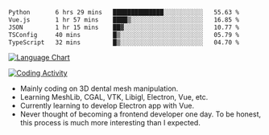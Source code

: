 <!--START_SECTION:waka-->

```txt
Python       6 hrs 29 mins   ██████████████░░░░░░░░░░░   55.63 %
Vue.js       1 hr 57 mins    ████▒░░░░░░░░░░░░░░░░░░░░   16.85 %
JSON         1 hr 15 mins    ██▓░░░░░░░░░░░░░░░░░░░░░░   10.77 %
TSConfig     40 mins         █▒░░░░░░░░░░░░░░░░░░░░░░░   05.79 %
TypeScript   32 mins         █▒░░░░░░░░░░░░░░░░░░░░░░░   04.70 %
```

<!--END_SECTION:waka-->

<!--START_SECTION:waka_lang_chart_svg-->
[![Language Chart](https://wakatime.com/share/@DYPro_MIKE/13ed6aa1-fa8f-42b5-8fa7-97c58e94375f.svg)](https://wakatime.com)
<!--END_SECTION:waka_lang_chart_svg-->

<!--START_SECTION:waka_coding_activity_svg-->
[![Coding Activity](https://wakatime.com/share/@DYPro_MIKE/2224f81a-edc4-46bb-b59e-25de5147ed15.svg)](https://wakatime.com)
<!--END_SECTION:waka_coding_activity_svg-->

<!--
**0x11111111/0x11111111** is a ✨ _special_ ✨ repository because its `README.md` (this file) appears on your GitHub profile.

Here are some ideas to get you started:

- 🔭 I’m currently working on ...
- 🌱 I’m currently learning ...
- 👯 I’m looking to collaborate on ...
- 🤔 I’m looking for help with ...
- 💬 Ask me about ...
- 📫 How to reach me: ...
- 😄 Pronouns: ...
- ⚡ Fun fact: ...
-->
- Mainly coding on 3D dental mesh manipulation.
- Learning MeshLib, CGAL, VTK, Libigl, Electron, Vue, etc.
- Currently learning to develop Electron app with Vue.
- Never thought of becoming a frontend developer one day. To be honest, this process is much more interesting than I expected.
